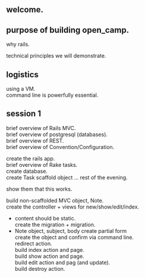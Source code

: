 ## welcome.  

## purpose of building open_camp.  

why rails.  

technical principles we will demonstrate.  


## logistics  
using a VM.  
command line is powerfully essential.  


## session 1  
brief overview of Rails MVC.  
brief overview of postgresql (databases).  
brief overview of REST.  
brief overview of Convention/Configuration.
  

create the rails app.  
brief overview of Rake tasks.  
create database.  
create Task scaffold object ... rest of the evening.  

show them that this works.  

build non-scaffolded MVC object, Note.  
create the controller + views for new/show/edit/index.  
- content should be static.  
create the migration + migration.  
- Note object, subject, body
create partial form  
create the object and confirm via command line.  
redirect action.  
build index action and page.  
build show action and page.  
build edit action and pag (and update).  
build destroy action.  

  


